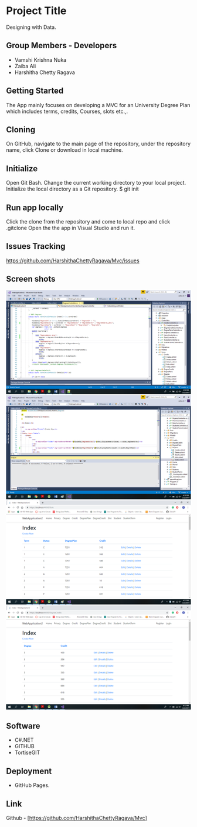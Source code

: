 # Project Title

Designing with Data.

## Group Members - Developers

- Vamshi Krishna Nuka
- Zaiba Ali
- Harshitha Chetty Ragava

## Getting Started

The App mainly focuses on developing a MVC for an University Degree Plan which includes terms, credits, Courses, slots etc.,.

## Cloning 
On GitHub, navigate to the main page of the repository, under the repository name, click Clone or download in local machine.

## Initialize
Open Git Bash.
Change the current working directory to your local project.
Initialize the local directory as a Git repository.
$ git init

## Run app locally
Click the clone from the repository and come to local repo and click .gitclone Open the the app in Visual Studio and run it.

## Issues Tracking
https://github.com/HarshithaChettyRagava/Mvc/issues

## Screen shots

![alt text](webApp.png)
![alt text](screenShots.png)
![alt text](slot.png)
![alt text](Degree.png)

## Software 
* C#.NET 
* GITHUB
* TortiseGIT

## Deployment
- GitHub Pages.

## Link
Github - [https://github.com/HarshithaChettyRagava/Mvc]
